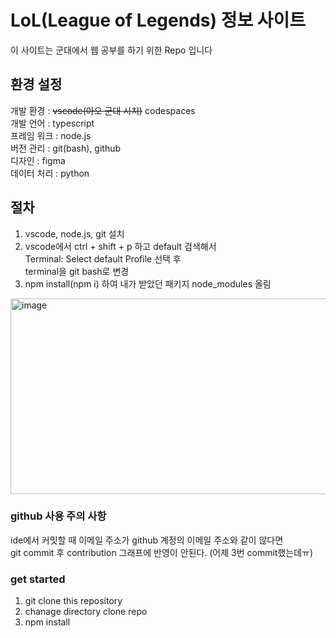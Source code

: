 # LoL(League of Legends) 정보 사이트

이 사이트는 군대에서 웹 공부를 하기 위한 Repo 입니다

## 환경 설정
개발 환경 : <del>vscode(아오 군대 시치)</del> codespaces <br>
개발 언어 : typescript <br>
프레임 워크 : node.js <br>
버전 관리 : git(bash), github <br>
디자인 : figma <br>
데이터 처리 : python

## 절차
1. vscode, node.js, git 설치 <br>
2. vscode에서 ctrl + shift + p 하고 default 검색해서 <br>
Terminal: Select default Profile 선택 후 <br>
terminal을 git bash로 변경 <br>
3. npm install(npm i) 하여 내가 받았던 패키지 node_modules 올림
<img width="615" height="313" alt="image" src="https://github.com/user-attachments/assets/3bc2b0ea-35b9-4188-9221-1821d9eab6aa" />

### github 사용 주의 사항
ide에서 커밋할 때 이메일 주소가 github 계정의 이메일 주소와 같이 않다면 <br>
git commit 후 contribution 그래프에 반영이 안된다. (어제 3번 commit했는데ㅠ)

### get started
1. git clone this repository
2. chanage directory clone repo
3. npm install
